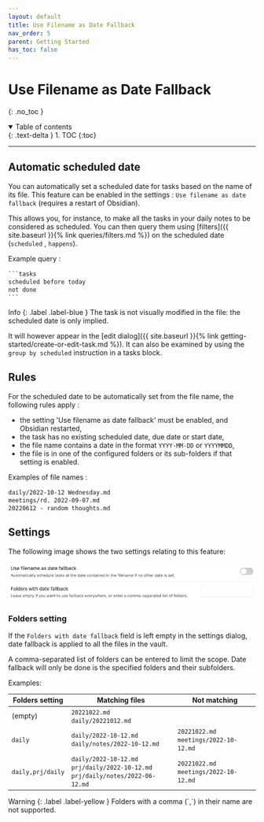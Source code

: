 ```yaml
---
layout: default
title: Use Filename as Date Fallback
nav_order: 5
parent: Getting Started
has_toc: false
---
```


# Use Filename as Date Fallback

{: .no_toc }

<details open markdown="block">
  <summary>
    Table of contents
  </summary>
  {: .text-delta }
1. TOC
{:toc}
</details>

---

## Automatic scheduled date

You can automatically set a scheduled date for tasks based on the name of its file. This feature can be enabled in the
settings : `Use filename as date fallback` (requires a restart of Obsidian).

This allows you, for instance, to make all the tasks in your daily notes to be considered as scheduled. You can then
query them using [filters]({{ site.baseurl }}{% link queries/filters.md %}) on the scheduled date (`scheduled`
, `happens`).

Example query :

````text
```tasks
scheduled before today
not done
```
````

<div class="code-example" markdown="1">
Info
{: .label .label-blue }
The task is not visually modified in the file: the scheduled date is only implied.

It will however appear in the
[edit dialog]({{ site.baseurl }}{% link getting-started/create-or-edit-task.md %}).
It can also be examined by using the `group by scheduled` instruction in a tasks block.
</div>

## Rules

For the scheduled date to be automatically set from the file name, the following rules apply :

- the setting 'Use filename as date fallback' must be enabled, and Obsidian restarted,
- the task has no existing scheduled date, due date or start date,
- the file name contains a date in the format `YYYY-MM-DD` or `YYYYMMDD`,
- the file is in one of the configured folders or its sub-folders if that setting is enabled.

Examples of file names :

```text
daily/2022-10-12 Wednesday.md
meetings/rd. 2022-09-07.md
20220612 - random thoughts.md
```

## Settings

The following image shows the two settings relating to this feature:

![Date fallback settings](../images/settings-use-filename-for-date.png)

### Folders setting

If the `Folders with date fallback` field is left empty in the settings dialog, date fallback is applied to all the
files in the vault.

A comma-separated list of folders can be entered to limit the scope. Date fallback will only be done
is the specified folders and their subfolders.

Examples:

| Folders setting   | Matching files                                                                          | Not matching                               |
| ----------------- | --------------------------------------------------------------------------------------- | ------------------------------------------ |
| (empty)           | `20221022.md`<br/>`daily/20221012.md`                                                   |                                            |
| `daily`           | `daily/2022-10-12.md`<br/>`daily/notes/2022-10-12.md`                                   | `20221022.md`<br/>`meetings/2022-10-12.md` |
| `daily,prj/daily` | `daily/2022-10-12.md`<br/>`prj/daily/2022-10-12.md`<br/>`prj/daily/notes/2022-06-12.md` | `20221022.md`<br/>`meetings/2022-10-12.md` |

<div class="code-example" markdown="1">
Warning
{: .label .label-yellow }
Folders with a comma (`,`) in their name are not supported.
</div>
